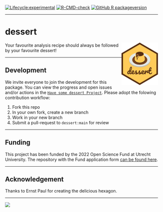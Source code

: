 <!-- README.md is generated from README.Rmd. Please edit that file -->
<!-- badges: start -->
[![Lifecycle:experimental](https://img.shields.io/badge/lifecycle-experimental-orange.svg)](https://lifecycle.r-lib.org/articles/stages.html#experimental)
[![R-CMD-check](https://github.com/gerkovink/dessert/actions/workflows/R-CMD-check.yaml/badge.svg)](https://github.com/gerkovink/dessert/actions/workflows/R-CMD-check.yaml)
[![GitHub R
packageversion](https://img.shields.io/github/r-package/v/gerkovink/dessert?color=yellow&label=dev)](https://github.com/gerkovink/dessert/blob/main/DESCRIPTION)
<!-- badges: end -->

------------------------------------------------------------------------

# dessert
<a href='https://github.com/gerkovink/dessert'><img src='img/hex_dessert.png' align="right" height="139" /></a>
Your favourite analysis recipe should always be followed by your
favourite dessert!

------------------------------------------------------------------------

## Development

We invite everyone to join the development for this package. You can
view the progress and open issues and/or actions in the
[`Have some dessert Project`](https://github.com/users/gerkovink/projects/2).
Please adopt the folowing contribution workflow:

1.  Fork this repo
2.  In your own fork, create a new branch
3.  Work in your new branch
4.  Submit a pull-request to `dessert:main` for review

------------------------------------------------------------------------

## Funding

This project has been funded by the 2022 Open Science Fund at Utrecht
University. The repository with the Fund application form [can be found
here](https://github.com/gerkovink/OpenScienceFund2022).

------------------------------------------------------------------------

## Acknowledgement

Thanks to Ernst Paul for creating the delicious hexagon.

------------------------------------------------------------------------

![](https://www.gerkovink.com/images/pubdom.png)
